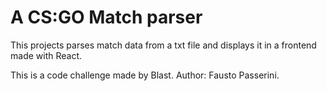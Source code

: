 # A CS:GO Match parser

This projects parses match data from a txt file and displays it in a frontend made with React.

This is a code challenge made by Blast.
Author: Fausto Passerini.
